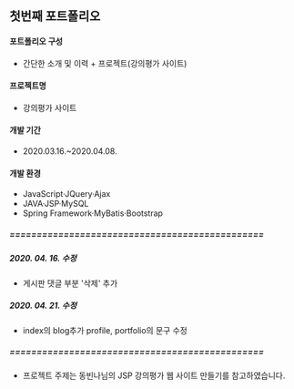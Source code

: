 ## 첫번째 포트폴리오

#### 포트폴리오 구성
- 간단한 소개 및 이력 + 프로젝트(강의평가 사이트)

#### 프로젝트명
- 강의평가 사이트

#### 개발 기간
- 2020.03.16.~2020.04.08.

#### 개발 환경
- JavaScript·JQuery·Ajax
- JAVA·JSP·MySQL
- Spring Framework·MyBatis·Bootstrap

##### =============================================== 
##### 2020. 04. 16. 수정
- 게시판 댓글 부분 '삭제' 추가

##### 2020. 04. 21. 수정
- index의 blog추가 profile, portfolio의 문구 수정

##### ===============================================

- 프로젝트 주제는 동빈나님의 JSP 강의평가 웹 사이트 만들기를 참고하였습니다.
